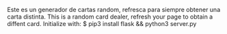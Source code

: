 Este es un generador de cartas random, refresca para siempre obtener una carta distinta. This is a random card dealer, refresh your page to obtain a diffent card. Initialize with: $ pip3 install flask && python3 server.py